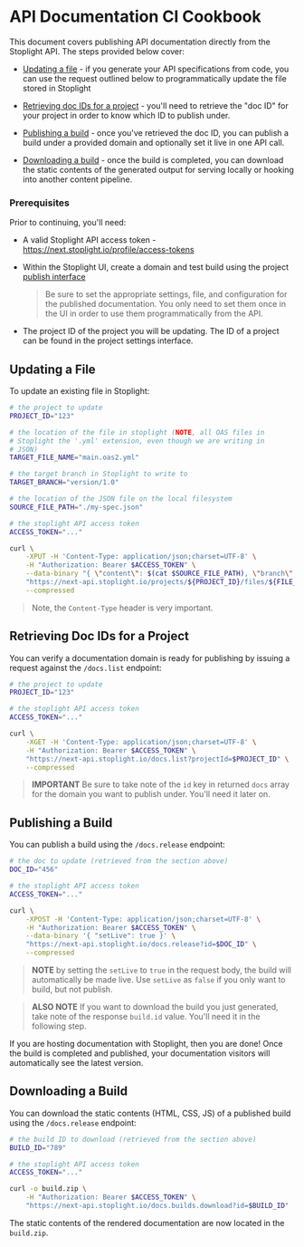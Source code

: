 # API Documentation CI Cookbook

This document covers publishing API documentation directly from the Stoplight
API. The steps provided below cover:

- [Updating a file](#updating-a-file) - if you generate your API specifications
  from code, you can use the request outlined below to programmatically update
  the file stored in Stoplight

- [Retrieving doc IDs for a project](#retrieving-doc-ids-for-a-project) - you'll
  need to retrieve the "doc ID" for your project in order to know which ID to
  publish under.

- [Publishing a build](#publishing-a-build) - once you've retrieved the doc ID,
  you can publish a build under a provided domain and optionally set it live in
  one API call.

- [Downloading a build](#downloading-a-build) - once the build is completed, you
  can download the static contents of the generated output for serving locally
  or hooking into another content pipeline.

### Prerequisites

Prior to continuing, you'll need:

- A valid Stoplight API access token -
  https://next.stoplight.io/profile/access-tokens

- Within the Stoplight UI, create a domain and test build using the project
  [publish interface](https://docs.stoplight.io/documentation/publishing)

  > Be sure to set the appropriate settings, file, and configuration for the
  > published documentation. You only need to set them once in the UI in order
  > to use them programmatically from the API.

- The project ID of the project you will be updating. The ID of a project can be
  found in the project settings interface.

## Updating a File

To update an existing file in Stoplight:

```bash
# the project to update
PROJECT_ID="123"

# the location of the file in stoplight (NOTE, all OAS files in
# Stoplight the '.yml' extension, even though we are writing in
# JSON)
TARGET_FILE_NAME="main.oas2.yml"

# the target branch in Stoplight to write to
TARGET_BRANCH="version/1.0"

# the location of the JSON file on the local filesystem
SOURCE_FILE_PATH="./my-spec.json"

# the stoplight API access token
ACCESS_TOKEN="..."

curl \
    -XPUT -H 'Content-Type: application/json;charset=UTF-8' \
    -H "Authorization: Bearer $ACCESS_TOKEN" \
    --data-binary "{ \"content\": $(cat $SOURCE_FILE_PATH), \"branch\": \"$TARGET_BRANCH\", \"commit_message\":\"Updating $TARGET_FILE_NAME\" }" \
    "https://next-api.stoplight.io/projects/${PROJECT_ID}/files/${FILE_NAME}" \
    --compressed
```

> Note, the `Content-Type` header is very important.

## Retrieving Doc IDs for a Project

You can verify a documentation domain is ready for publishing by issuing a
request against the `/docs.list` endpoint:

```bash
# the project to update
PROJECT_ID="123"

# the stoplight API access token
ACCESS_TOKEN="..."

curl \
    -XGET -H 'Content-Type: application/json;charset=UTF-8' \
    -H "Authorization: Bearer $ACCESS_TOKEN" \
    "https://next-api.stoplight.io/docs.list?projectId=$PROJECT_ID" \
    --compressed
```

> **IMPORTANT** Be sure to take note of the `id` key in returned `docs` array
> for the domain you want to publish under. You'll need it later on.

## Publishing a Build

You can publish a build using the `/docs.release` endpoint:

```bash
# the doc to update (retrieved from the section above)
DOC_ID="456"

# the stoplight API access token
ACCESS_TOKEN="..."

curl \
    -XPOST -H 'Content-Type: application/json;charset=UTF-8' \
    -H "Authorization: Bearer $ACCESS_TOKEN" \
    --data-binary '{ "setLive": true }' \
    "https://next-api.stoplight.io/docs.release?id=$DOC_ID" \
    --compressed
```

> **NOTE** by setting the `setLive` to `true` in the request body, the build
> will automatically be made live. Use `setLive` as `false` if you only want to
> build, but not publish.

> **ALSO NOTE** If you want to download the build you just generated, take note
> of the response `build.id` value. You'll need it in the following step.

If you are hosting documentation with Stoplight, then you are done! Once the
build is completed and published, your documentation visitors will automatically
see the latest version.

## Downloading a Build

You can download the static contents (HTML, CSS, JS) of a published build using
the `/docs.release` endpoint:

```bash
# the build ID to download (retrieved from the section above)
BUILD_ID="789"

# the stoplight API access token
ACCESS_TOKEN="..."

curl -o build.zip \
    -H "Authorization: Bearer $ACCESS_TOKEN" \
    "https://next-api.stoplight.io/docs.builds.download?id=$BUILD_ID"
```

The static contents of the rendered documentation are now located in the
`build.zip`.
